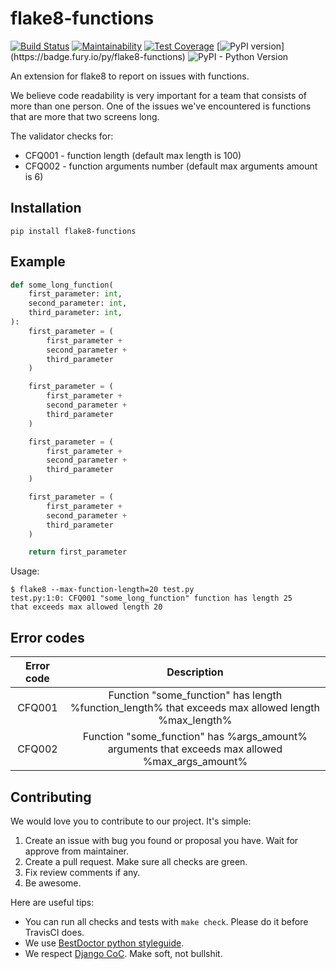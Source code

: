 # flake8-functions

[![Build Status](https://travis-ci.org/best-doctor/flake8-functions.svg?branch=master)](https://travis-ci.org/best-doctor/flake8-functions)
[![Maintainability](https://api.codeclimate.com/v1/badges/4cdbd67833752665ee79/maintainability)](https://codeclimate.com/github/best-doctor/flake8-functions/maintainability)
[![Test Coverage](https://api.codeclimate.com/v1/badges/4cdbd67833752665ee79/test_coverage)](https://codeclimate.com/github/best-doctor/flake8-functions/test_coverage)
[![PyPI version](https://badge.fury.io/py/flake8-functions.svg?)](https://badge.fury.io/py/flake8-functions)
![PyPI - Python Version](https://img.shields.io/pypi/pyversions/flake8-functions)

An extension for flake8 to report on issues with functions.

We believe code readability is very important for a team that consists of
more than one person. One of the issues we've encountered is functions
that are more that two screens long.

The validator checks for:

* CFQ001 - function length (default max length is 100)
* CFQ002 - function arguments number (default max arguments amount is 6)

## Installation

```terminal
pip install flake8-functions
```

## Example

```python
def some_long_function(
    first_parameter: int,
    second_parameter: int,
    third_parameter: int,
):
    first_parameter = (
        first_parameter +
        second_parameter +
        third_parameter
    )

    first_parameter = (
        first_parameter +
        second_parameter +
        third_parameter
    )

    first_parameter = (
        first_parameter +
        second_parameter +
        third_parameter
    )

    first_parameter = (
        first_parameter +
        second_parameter +
        third_parameter
    )

    return first_parameter
```

Usage:

```terminal
$ flake8 --max-function-length=20 test.py
test.py:1:0: CFQ001 "some_long_function" function has length 25
that exceeds max allowed length 20
```

## Error codes

| Error code |                     Description                                                                    |
|:----------:|:--------------------------------------------------------------------------------------------------:|
|   CFQ001   | Function "some_function" has length %function_length% that exceeds max allowed length %max_length% |
|   CFQ002   | Function "some_function" has %args_amount% arguments that exceeds max allowed %max_args_amount%    |

## Contributing

We would love you to contribute to our project. It's simple:

1. Create an issue with bug you found or proposal you have.
   Wait for approve from maintainer.
1. Create a pull request. Make sure all checks are green.
1. Fix review comments if any.
1. Be awesome.

Here are useful tips:

* You can run all checks and tests with `make check`.
  Please do it before TravisCI does.
* We use [BestDoctor python styleguide](https://github.com/best-doctor/guides/blob/master/guides/en/python_styleguide.md).
* We respect [Django CoC](https://www.djangoproject.com/conduct/).
  Make soft, not bullshit.
